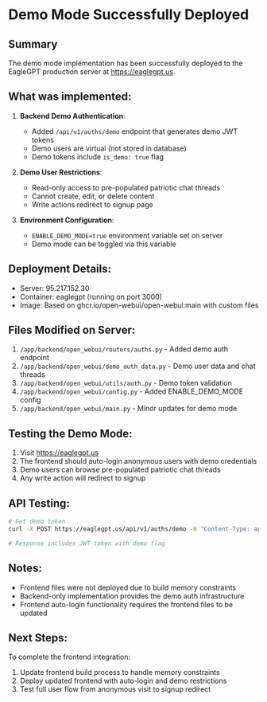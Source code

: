 # Demo Mode Successfully Deployed

## Summary

The demo mode implementation has been successfully deployed to the EagleGPT production server at https://eaglegpt.us.

## What was implemented:

1. **Backend Demo Authentication**:
   - Added `/api/v1/auths/demo` endpoint that generates demo JWT tokens
   - Demo users are virtual (not stored in database)
   - Demo tokens include `is_demo: true` flag

2. **Demo User Restrictions**:
   - Read-only access to pre-populated patriotic chat threads
   - Cannot create, edit, or delete content
   - Write actions redirect to signup page

3. **Environment Configuration**:
   - `ENABLE_DEMO_MODE=true` environment variable set on server
   - Demo mode can be toggled via this variable

## Deployment Details:

- Server: 95.217.152.30
- Container: eaglegpt (running on port 3000)
- Image: Based on ghcr.io/open-webui/open-webui:main with custom files

## Files Modified on Server:

1. `/app/backend/open_webui/routers/auths.py` - Added demo auth endpoint
2. `/app/backend/open_webui/demo_auth_data.py` - Demo user data and chat threads
3. `/app/backend/open_webui/utils/auth.py` - Demo token validation
4. `/app/backend/open_webui/config.py` - Added ENABLE_DEMO_MODE config
5. `/app/backend/open_webui/main.py` - Minor updates for demo mode

## Testing the Demo Mode:

1. Visit https://eaglegpt.us
2. The frontend should auto-login anonymous users with demo credentials
3. Demo users can browse pre-populated patriotic chat threads
4. Any write action will redirect to signup

## API Testing:

```bash
# Get demo token
curl -X POST https://eaglegpt.us/api/v1/auths/demo -H "Content-Type: application/json"

# Response includes JWT token with demo flag
```

## Notes:

- Frontend files were not deployed due to build memory constraints
- Backend-only implementation provides the demo auth infrastructure
- Frontend auto-login functionality requires the frontend files to be updated

## Next Steps:

To complete the frontend integration:
1. Update frontend build process to handle memory constraints
2. Deploy updated frontend with auto-login and demo restrictions
3. Test full user flow from anonymous visit to signup redirect